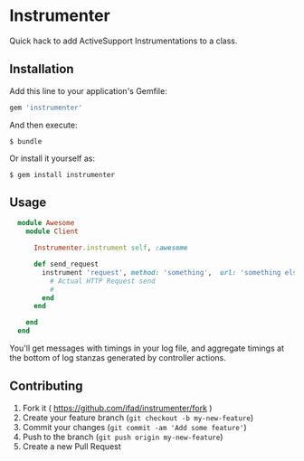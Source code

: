# Instrumenter

Quick hack to add ActiveSupport Instrumentations to a class.

## Installation

Add this line to your application's Gemfile:

```ruby
gem 'instrumenter'
```

And then execute:

    $ bundle

Or install it yourself as:

    $ gem install instrumenter

## Usage

```ruby
  module Awesome
    module Client

      Instrumenter.instrument self, :awesome

      def send_request
        instrument 'request', method: 'something',  url: 'something else', params: {foo: :bar} do
          # Actual HTTP Request send
          #
        end
      end

    end
  end
```

You'll get messages with timings in your log file, and aggregate timings at
the bottom of log stanzas generated by controller actions.

## Contributing

1. Fork it ( https://github.com/ifad/instrumenter/fork )
2. Create your feature branch (`git checkout -b my-new-feature`)
3. Commit your changes (`git commit -am 'Add some feature'`)
4. Push to the branch (`git push origin my-new-feature`)
5. Create a new Pull Request
